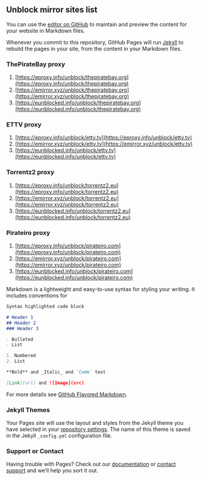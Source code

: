 ## Unblock mirror sites list

You can use the [editor on GitHub](https://github.com/pr0xy2/unblock/edit/master/index.md) to maintain and preview the content for your website in Markdown files.

Whenever you commit to this repository, GitHub Pages will run [Jekyll](https://jekyllrb.com/) to rebuild the pages in your site, from the content in your Markdown files.

### ThePirateBay proxy

1. [https://eproxy.info/unblock/thepiratebay.org](https://eproxy.info/unblock/thepiratebay.org)
2. [https://emirror.xyz/unblock/thepiratebay.org](https://emirror.xyz/unblock/thepiratebay.org)
3. [https://eunblocked.info/unblock/thepiratebay.org](https://eunblocked.info/unblock/thepiratebay.org)

### ETTV proxy

1. [https://eproxy.info/unblock/ettv.tv](https://eproxy.info/unblock/ettv.tv)
2. [https://emirror.xyz/unblock/ettv.tv](https://emirror.xyz/unblock/ettv.tv)
3. [https://eunblocked.info/unblock/ettv.tv](https://eunblocked.info/unblock/ettv.tv)

### Torrentz2 proxy

1. [https://eproxy.info/unblock/torrentz2.eu](https://eproxy.info/unblock/torrentz2.eu)
2. [https://emirror.xyz/unblock/torrentz2.eu](https://emirror.xyz/unblock/torrentz2.eu)
3. [https://eunblocked.info/unblock/torrentz2.eu](https://eunblocked.info/unblock/torrentz2.eu)

### Pirateiro proxy

1. [https://eproxy.info/unblock/pirateiro.com](https://eproxy.info/unblock/pirateiro.com)
2. [https://emirror.xyz/unblock/pirateiro.com](https://emirror.xyz/unblock/pirateiro.com)
3. [https://eunblocked.info/unblock/pirateiro.com](https://eunblocked.info/unblock/pirateiro.com)

Markdown is a lightweight and easy-to-use syntax for styling your writing. It includes conventions for

```markdown
Syntax highlighted code block

# Header 1
## Header 2
### Header 3

- Bulleted
- List

1. Numbered
2. List

**Bold** and _Italic_ and `Code` text

[Link](url) and ![Image](src)
```

For more details see [GitHub Flavored Markdown](https://guides.github.com/features/mastering-markdown/).

### Jekyll Themes

Your Pages site will use the layout and styles from the Jekyll theme you have selected in your [repository settings](https://github.com/pr0xy2/unblock/settings). The name of this theme is saved in the Jekyll `_config.yml` configuration file.

### Support or Contact

Having trouble with Pages? Check out our [documentation](https://help.github.com/categories/github-pages-basics/) or [contact support](https://github.com/contact) and we’ll help you sort it out.
